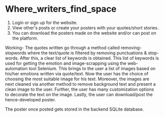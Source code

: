 # Where_writers_find_space
1. Login or sign up for the website.
2. View other's posts or create your posters with your quotes/short stories.
3. You can download the posters made on the website and/or can post on the platform.

Working-
The quotes written go through a method called removing-stopwords where the text/quote is filtered by removing punctuations & stop-words. After this, a clear list of keywords is obtained.
This list of keywords is used for getting the emotion and image-scrapping using the web-automation tool Selenium. This brings to the user a list of images based on his/her emotions written via quote/text.
Now the user has the choice of choosing the most suitable image for his text. Moreover, the images are next cleaned via another method to remove background text and present a clean image to the user.
Further, the user has many customization options to decorate the text on the image. Lastly, the user can download/post the hence-developed poster.

The poster once posted gets stored in the backend SQLite database.
